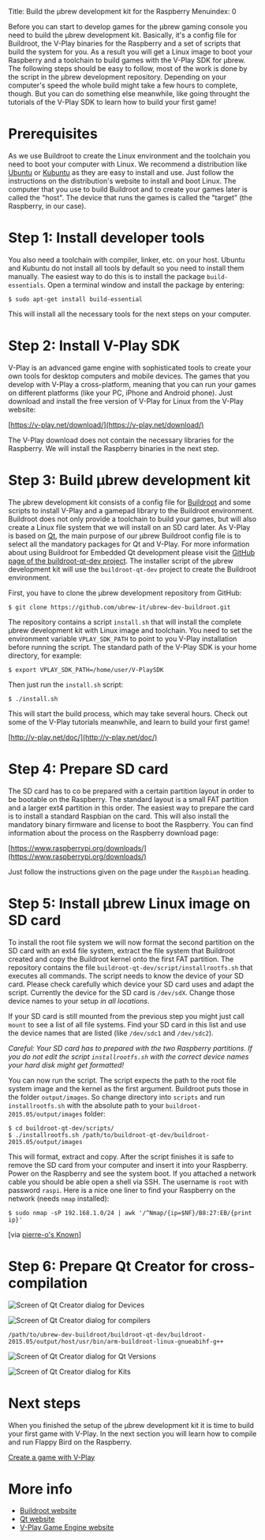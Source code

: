 Title: Build the μbrew development kit for the Raspberry
Menuindex: 0

Before you can start to develop games for the μbrew gaming console you need
to build the μbrew development kit. Basically, it's a config file for Buildroot,
the V-Play binaries for the Raspberry and a set of scripts that build the system
for you. As a result you will get a Linux image to boot your Raspberry and
a toolchain to build games with the V-Play SDK for μbrew. The following steps
should be easy to follow, most of the work is done by the script in the μbrew
development repository. Depending on your computer's speed the whole build
might take a few hours to complete, though. But you can do something else
meanwhile, like going throught the tutorials of the V-Play SDK to learn how
to build your first game!


# Prerequisites

As we use Buildroot to create the Linux environment and the toolchain you need
to boot your computer with Linux. We recommend a distribution like
[Ubuntu](http://www.ubuntu.com/) or [Kubuntu](http://www.kubuntu.org/) as they
are easy to install and use. Just follow the instructions on the distribution's
website to install and boot Linux. The computer that you use to build Buildroot
and to create your games later is called the "host". The device that runs the
games is called the "target" (the Raspberry, in our case).


# Step 1: Install developer tools

You also need a toolchain with compiler, linker, etc. on your host. Ubuntu and
Kubuntu do not install all tools by default so you need to install them
manually. The easiest way to do this is to install the package
`build-essentials`. Open a terminal window and install the package by entering:

    $ sudo apt-get install build-essential

This will install all the necessary tools for the next steps on your computer.


# Step 2: Install V-Play SDK

V-Play is an advanced game engine with sophisticated tools to create your own
tools for desktop computers and mobile devices. The games that you develop
with V-Play a cross-platform, meaning that you can run your games on different
platforms (like your PC, iPhone and Android phone). Just download and install
the free version of V-Play for Linux from the V-Play website:

[https://v-play.net/download/](https://v-play.net/download/)

The V-Play download does not contain the necessary libraries for the Raspberry.
We will install the Raspberry binaries in the next step.


# Step 3: Build μbrew development kit

The μbrew development kit consists of a config file for
[Buildroot](http://buildroot.net/) and some scripts to install V-Play and
a gamepad library to the Buildroot environment. Buildroot does not only provide
a toolchain to build your games, but will also create a Linux file system that
we will install on an SD card later. As V-Play is based on
[Qt](http://www.qt.io/), the main purpose of our μbrew Buildroot config file is
to select all the mandatory packages for Qt and V-Play. For more information
about using Buildroot for Embedded Qt development please visit the [GitHub page
of the buildroot-qt-dev project](https://github.com/pbouda/buildroot-qt-dev).
The installer script of the μbrew development kit will use the
`buildroot-qt-dev` project to create the Buildroot environment.

First, you have to clone the μbrew development repository from GitHub:

    $ git clone https://github.com/ubrew-it/ubrew-dev-buildroot.git

The repository contains a script `install.sh` that will install the complete
μbrew development kit with Linux image and toolchain. You need to set the
environment variable `VPLAY_SDK_PATH` to point to you V-Play installation before
running the script. The standard path of the V-Play SDK is your home directory,
for example:

    $ export VPLAY_SDK_PATH=/home/user/V-PlaySDK

Then just run the `install.sh` script:

    $ ./install.sh

This will start the build process, which may take several hours. Check out
some of the V-Play tutorials meanwhile, and learn to build your first game!

[http://v-play.net/doc/](http://v-play.net/doc/)

# Step 4: Prepare SD card

The SD card has to co be prepared with a certain partition layout in order to
be bootable on the Raspberry. The standard layout is a small FAT partition and
a larger ext4 partition in this order. The easiest way to prepare the card is
to install a standard Raspbian on the card. This will also install the
mandatory binary firmware and license to boot the Raspberry. You can find
information about the process on the Raspberry download page:

[https://www.raspberrypi.org/downloads/](https://www.raspberrypi.org/downloads/)

Just follow the instructions given on the page under the `Raspbian` heading.


# Step 5: Install μbrew Linux image on SD card

To install the root file system we will now format the second partition on the
SD card with an ext4 file system, extract the file system that Buildroot created
and copy the Buildroot kernel onto the first FAT partition. The repository
contains the file `buildroot-qt-dev/script/installrootfs.sh` that executes all
commands. The script needs to know the device of your SD card. Please check
carefully which device your SD card uses and adapt the script. Currently the
device for the SD card is `/dev/sdX`. Change those device names to your setup
*in all locations*.

If your SD card is still mounted from the previous step you might just call
`mount` to see a list of all file systems. Find your SD card in this list and
use the device names that are listed (like `/dev/sdc1` and `/dev/sdc2`).

*Careful: Your SD card has to prepared with the two Raspberry partitions. If
you do not edit the script `installrootfs.sh` with the correct device names
your hard disk might get formatted!*

You can now run the script. The script expects the path to the root file system
image and the kernel as the first argument. Buildroot puts those in the folder
`output/images`. So change directory into `scripts` and run `installrootfs.sh`
with the absolute path to your `buildroot-2015.05/output/images` folder:

    $ cd buildroot-qt-dev/scripts/
    $ ./installrootfs.sh /path/to/buildroot-qt-dev/buildroot-2015.05/output/images

This will format, extract and copy. After the script finishes it is safe to
remove the SD card from your computer and insert it into your Raspberry. Power
on the Raspberry and see the system boot. If you attached a network cable
you should be able open a shell via SSH. The username is `root` with password
`raspi`. Here is a nice one liner to find your Raspberry on the network (needs
`nmap` installed):

    $ sudo nmap -sP 192.168.1.0/24 | awk '/^Nmap/{ip=$NF}/B8:27:EB/{print ip}'

[via [pierre-o's Known](https://microblog.pierre-o.fr/2015/one-liner-to-find-raspberrypi-on-your-local-network)]


# Step 6: Prepare Qt Creator for cross-compilation

![Screen of Qt Creator dialog for Devices]({filename}/images/qt_creator_devices.png)

![Screen of Qt Creator dialog for compilers]({filename}/images/qt_creator_compilers.png)

    /path/to/ubrew-dev-buildroot/buildroot-qt-dev/buildroot-2015.05/output/host/usr/bin/arm-buildroot-linux-gnueabihf-g++

![Screen of Qt Creator dialog for Qt Versions]({filename}/images/qt_creator_qtversions.png)

![Screen of Qt Creator dialog for Kits]({filename}/images/qt_creator_kits.png)



# Next steps

When you finished the setup of the μbrew development kit it is time to build
your first game with V-Play. In the next section you will learn how to compile
and run Flappy Bird on the Raspberry.

[Create a game with V-Play]({filename}vplay.md)


# More info

* [Buildroot website](http://buildroot.net/)
* [Qt website](http://www.qt.io/)
* [V-Play Game Engine website]()